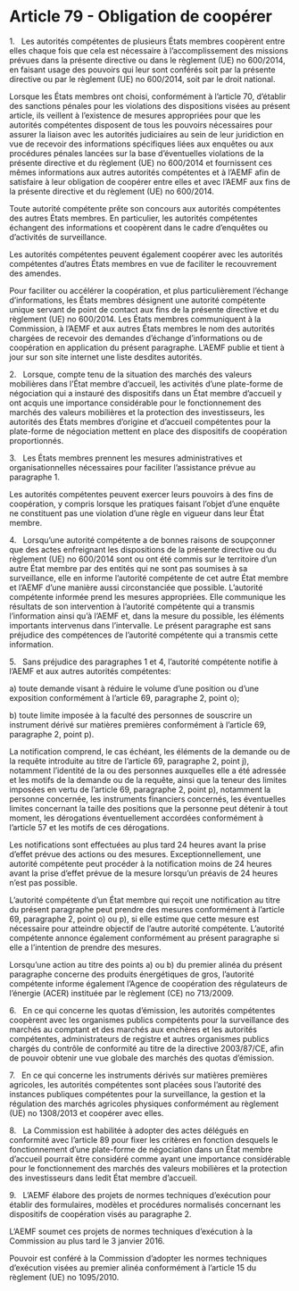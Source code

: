 # Article 79 - Obligation de coopérer


1.   Les autorités compétentes de plusieurs États membres coopèrent entre elles chaque fois que cela est nécessaire à l’accomplissement des missions prévues dans la présente directive ou dans le règlement (UE) no 600/2014, en faisant usage des pouvoirs qui leur sont conférés soit par la présente directive ou par le règlement (UE) no 600/2014, soit par le droit national.

Lorsque les États membres ont choisi, conformément à l’article 70, d’établir des sanctions pénales pour les violations des dispositions visées au présent article, ils veillent à l’existence de mesures appropriées pour que les autorités compétentes disposent de tous les pouvoirs nécessaires pour assurer la liaison avec les autorités judiciaires au sein de leur juridiction en vue de recevoir des informations spécifiques liées aux enquêtes ou aux procédures pénales lancées sur la base d’éventuelles violations de la présente directive et du règlement (UE) no 600/2014 et fournissent ces mêmes informations aux autres autorités compétentes et à l’AEMF afin de satisfaire à leur obligation de coopérer entre elles et avec l’AEMF aux fins de la présente directive et du règlement (UE) no 600/2014.

Toute autorité compétente prête son concours aux autorités compétentes des autres États membres. En particulier, les autorités compétentes échangent des informations et coopèrent dans le cadre d’enquêtes ou d’activités de surveillance.

Les autorités compétentes peuvent également coopérer avec les autorités compétentes d’autres États membres en vue de faciliter le recouvrement des amendes.

Pour faciliter ou accélérer la coopération, et plus particulièrement l’échange d’informations, les États membres désignent une autorité compétente unique servant de point de contact aux fins de la présente directive et du règlement (UE) no 600/2014. Les États membres communiquent à la Commission, à l’AEMF et aux autres États membres le nom des autorités chargées de recevoir des demandes d’échange d’informations ou de coopération en application du présent paragraphe. L’AEMF publie et tient à jour sur son site internet une liste desdites autorités.

2.   Lorsque, compte tenu de la situation des marchés des valeurs mobilières dans l’État membre d’accueil, les activités d’une plate-forme de négociation qui a instauré des dispositifs dans un État membre d’accueil y ont acquis une importance considérable pour le fonctionnement des marchés des valeurs mobilières et la protection des investisseurs, les autorités des États membres d’origine et d’accueil compétentes pour la plate-forme de négociation mettent en place des dispositifs de coopération proportionnés.

3.   Les États membres prennent les mesures administratives et organisationnelles nécessaires pour faciliter l’assistance prévue au paragraphe 1.

Les autorités compétentes peuvent exercer leurs pouvoirs à des fins de coopération, y compris lorsque les pratiques faisant l’objet d’une enquête ne constituent pas une violation d’une règle en vigueur dans leur État membre.

4.   Lorsqu’une autorité compétente a de bonnes raisons de soupçonner que des actes enfreignant les dispositions de la présente directive ou du règlement (UE) no 600/2014 sont ou ont été commis sur le territoire d’un autre État membre par des entités qui ne sont pas soumises à sa surveillance, elle en informe l’autorité compétente de cet autre État membre et l’AEMF d’une manière aussi circonstanciée que possible. L’autorité compétente informée prend les mesures appropriées. Elle communique les résultats de son intervention à l’autorité compétente qui a transmis l’information ainsi qu’à l’AEMF et, dans la mesure du possible, les éléments importants intervenus dans l’intervalle. Le présent paragraphe est sans préjudice des compétences de l’autorité compétente qui a transmis cette information.

5.   Sans préjudice des paragraphes 1 et 4, l’autorité compétente notifie à l’AEMF et aux autres autorités compétentes:

a) toute demande visant à réduire le volume d’une position ou d’une exposition conformément à l’article 69, paragraphe 2, point o);

b) toute limite imposée à la faculté des personnes de souscrire un instrument dérivé sur matières premières conformément à l’article 69, paragraphe 2, point p).

La notification comprend, le cas échéant, les éléments de la demande ou de la requête introduite au titre de l’article 69, paragraphe 2, point j), notamment l’identité de la ou des personnes auxquelles elle a été adressée et les motifs de la demande ou de la requête, ainsi que la teneur des limites imposées en vertu de l’article 69, paragraphe 2, point p), notamment la personne concernée, les instruments financiers concernés, les éventuelles limites concernant la taille des positions que la personne peut détenir à tout moment, les dérogations éventuellement accordées conformément à l’article 57 et les motifs de ces dérogations.

Les notifications sont effectuées au plus tard 24 heures avant la prise d’effet prévue des actions ou des mesures. Exceptionnellement, une autorité compétente peut procéder à la notification moins de 24 heures avant la prise d’effet prévue de la mesure lorsqu’un préavis de 24 heures n’est pas possible.

L’autorité compétente d’un État membre qui reçoit une notification au titre du présent paragraphe peut prendre des mesures conformément à l’article 69, paragraphe 2, point o) ou p), si elle estime que cette mesure est nécessaire pour atteindre objectif de l’autre autorité compétente. L’autorité compétente annonce également conformément au présent paragraphe si elle a l’intention de prendre des mesures.

Lorsqu’une action au titre des points a) ou b) du premier alinéa du présent paragraphe concerne des produits énergétiques de gros, l’autorité compétente informe également l’Agence de coopération des régulateurs de l’énergie (ACER) instituée par le règlement (CE) no 713/2009.

6.   En ce qui concerne les quotas d’émission, les autorités compétentes coopèrent avec les organismes publics compétents pour la surveillance des marchés au comptant et des marchés aux enchères et les autorités compétentes, administrateurs de registre et autres organismes publics chargés du contrôle de conformité au titre de la directive 2003/87/CE, afin de pouvoir obtenir une vue globale des marchés des quotas d’émission.

7.   En ce qui concerne les instruments dérivés sur matières premières agricoles, les autorités compétentes sont placées sous l’autorité des instances publiques compétentes pour la surveillance, la gestion et la régulation des marchés agricoles physiques conformément au règlement (UE) no 1308/2013 et coopérer avec elles.

8.   La Commission est habilitée à adopter des actes délégués en conformité avec l’article 89 pour fixer les critères en fonction desquels le fonctionnement d’une plate-forme de négociation dans un État membre d’accueil pourrait être considéré comme ayant une importance considérable pour le fonctionnement des marchés des valeurs mobilières et la protection des investisseurs dans ledit État membre d’accueil.

9.   L’AEMF élabore des projets de normes techniques d’exécution pour établir des formulaires, modèles et procédures normalisés concernant les dispositifs de coopération visés au paragraphe 2.

L’AEMF soumet ces projets de normes techniques d’exécution à la Commission au plus tard le 3 janvier 2016.

Pouvoir est conféré à la Commission d’adopter les normes techniques d’exécution visées au premier alinéa conformément à l’article 15 du règlement (UE) no 1095/2010.
